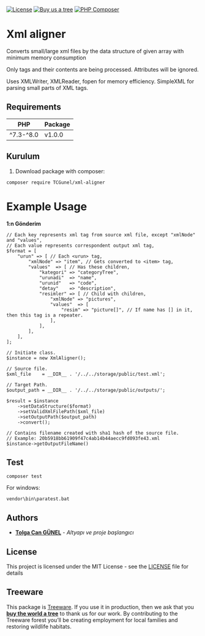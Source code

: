 [![License](https://poser.pugx.org/tcgunel/netgsm/license)](https://packagist.org/packages/tcgunel/netgsm)
[![Buy us a tree](https://img.shields.io/badge/Treeware-%F0%9F%8C%B3-lightgreen)](https://plant.treeware.earth/tcgunel/netgsm)
[![PHP Composer](https://github.com/tcgunel/xml-aligner/actions/workflows/tests.yml/badge.svg)](https://github.com/tcgunel/xml-aligner/actions/workflows/tests.yml)

[comment]: <> ([![PHP Composer]&#40;https://github.com/tcgunel/netgsm/actions/workflows/laravel8-tests.yml/badge.svg&#41;]&#40;https://github.com/tcgunel/netgsm/actions/workflows/laravel8-tests.yml&#41;)

# Xml aligner
Converts small/large xml files by the data structure of given array with minimum memory consumption

Only tags and their contents are being processed. Attributes will be ignored.

Uses XMLWriter, XMLReader, fopen for memory efficiency. SimpleXML for parsing small parts of XML tags. 

## Requirements
| PHP       | Package |
|-----------|---------|
| ^7.3-^8.0 | v1.0.0  |

## Kurulum

1) Download package with composer:
```
composer require TCGunel/xml-aligner
```

Example Usage
====================
**1:n Gönderim**

```
// Each key represents xml tag from source xml file, except "xmlNode" and "values",
// Each value represents correspondent output xml tag,
$format = [
    "urun" => [ // Each <urun> tag,
        "xmlNode" => "item", // Gets converted to <item> tag,
        "values"  => [ // Has these children,
            "kategori" => "categoryTree",
            "urunadi"  => "name",
            "urunid"   => "code",
            "detay"    => "description",
            "resimler" => [ // Child with children,
                "xmlNode" => "pictures",
                "values"  => [
                    "resim" => "picture[]", // If name has [] in it, then this tag is a repeater. 
                ],
            ],
        ],
    ],
];

// Initiate class.
$instance = new XmlAligner();

// Source file.
$xml_file    = __DIR__ . '/../../storage/public/test.xml';

// Target Path.
$output_path = __DIR__ . '/../../storage/public/outputs/';

$result = $instance
    ->setDataStructure($format)
    ->setValidXmlFilePath($xml_file)
    ->setOutputPath($output_path)
    ->convert();

// Contains filename created with sha1 hash of the source file.
// Example: 20b5918bb61909f47c4ab14b44aecc9fd093fe43.xml
$instance->getOutputFileName()
```

## Test
```
composer test
```
For windows:
```
vendor\bin\paratest.bat
```

## Authors

* [**Tolga Can GÜNEL**](https://github.com/tcgunel) - *Altyapı ve proje başlangıcı*

[comment]: <> (See also the list of [contributors]&#40;https://github.com/freshbitsweb/laravel-log-enhancer/graphs/contributors&#41; who participated in this project.)

## License

This project is licensed under the MIT License - see the [LICENSE](LICENSE) file for details

## Treeware

This package is [Treeware](https://treeware.earth). If you use it in production, then we ask that you [**buy the world a tree**](https://plant.treeware.earth/tcgunel/netgsm) to thank us for our work. By contributing to the Treeware forest you’ll be creating employment for local families and restoring wildlife habitats.
